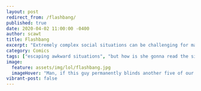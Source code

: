 ```yaml
---
layout: post
redirect_from: /flashbang/
published: true
date: 2020-04-02 11:00:00 -0400
author: scawt
title: Flashbang
excerpt: "Extremely complex social situations can be challenging for many people. Likewise, really simple ones when you're idiots like us."
category: Comics
tags: ["escaping awkward situations", "but how is she gonna read the sign?", "based on a true story", "this says a lot about society", "Societal Norms Are Stupid", "flashbangs", "Eye SEE what you did there", "MY EYES!!"]
image:
  feature: assets/img/lol/flashbang.jpg
  imageHover: "Man, if this guy permanently blinds another five of our servers, we're gonna have to think about banning him."
vibrant-post: false
---
```

